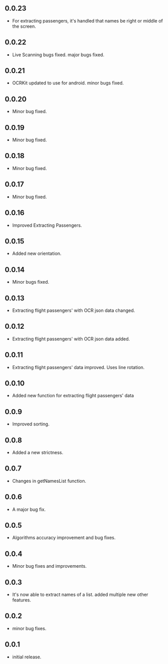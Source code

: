 ## 0.0.23

* For extracting passengers, it's handled that names be right or middle of the screen.

## 0.0.22

* Live Scanning bugs fixed. major bugs fixed.

## 0.0.21

* OCRKit updated to use for android. minor bugs fixed.

## 0.0.20

* Minor bug fixed.

## 0.0.19

* Minor bug fixed.

## 0.0.18

* Minor bug fixed.

## 0.0.17

* Minor bug fixed.

## 0.0.16

* Improved Extracting Passengers.

## 0.0.15

* Added new orientation.

## 0.0.14

* Minor bugs fixed.

## 0.0.13

* Extracting flight passengers' with OCR json data changed.

## 0.0.12

* Extracting flight passengers' with OCR json data added.

## 0.0.11

* Extracting flight passengers' data improved. Uses line rotation.

## 0.0.10

* Added new function for extracting flight passengers' data

## 0.0.9

* Improved sorting.

## 0.0.8

* Added a new strictness.

## 0.0.7

* Changes in getNamesList function.

## 0.0.6

* A major bug fix.

## 0.0.5

* Algorithms accuracy improvement and bug fixes.

## 0.0.4

* Minor bug fixes and improvements.

## 0.0.3

* It's now able to extract names of a list. added multiple new other features.

## 0.0.2

* minor bug fixes.

## 0.0.1

* initial release.
